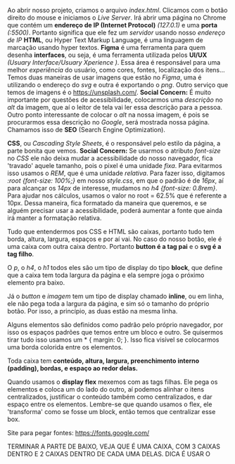 Ao abrir nosso projeto, criamos o arquivo *index.html*. Clicamos com o botão direito do mouse e iniciamos o *Live Server*. Irá abrir uma página no Chrome que contém um **endereço de IP (Internet Protocol)** *(127.0.1)* e uma **porta** *(:5500)*. Portanto significa que ele fez um *servidor* usando nosso *endereço de IP*
**HTML**, ou Hyper Text Markup Language, é uma linguagem de marcação usando hyper textos.
**Figma** é uma ferramenta para quem desenha **interfaces**, ou seja, é uma ferramenta utilizada pelos **UI/UX** *(Usuary Interface/Usuary Xperience )*. Essa área é responsável para uma melhor *experiência* do usuário, como cores, fontes, localização dos itens...
Temos duas maneiras de usar imagens que estão no *Figma*, uma é utilizando o endereço do *svg* e outra é exportando o *png*. Outro serviço que temos de imagens é o <https://unsplash.com/>.
**Social Concern:** É muito importante por questões de acessibilidade, colocarmos uma *descrição* no *alt* da imagem, que aí o leitor de tela vai ler essa descrição para a pessoa.
Outro ponto interessante de colocar o *alt* na nossa imagem, é pois se procurarmos essa descrição no *Google*, será mostrada nossa página. Chamamos isso de **SEO** (Search Engine Optimization).

**CSS**, ou *Cascading Style Sheets*, é o responsável pelo estilo da página, a parte bonita que vemos.
**Social Concern:** Se usarmos o atributo *font-size* no *CSS* ele não deixa mudar a acessibilidade do nosso navegador, fica 'travado' aquele tamanho, pois o pixel é uma unidade *fixa*. Para evitarmos isso usamos o *REM*, que é uma unidade *relativa*. Para fazer isso, digitamos *:root {font-size: 100%;}* em nosso *style.css*, em que o padrão é de *16px*, aí para alcançar os *14px* de interesse, mudamos no *h4 {font-size: 0.8rem}*. Para ajudar nos cálculos, usamos o valor no root = 62.5% que é referente a 10px. Dessa maneira, fica formatado da maneira que queremos, e se alguém precisar usar a acessibilidade, poderá aumentar a fonte que ainda irá manter a formatação relativa.

Tudo que entendermos pos CSS e HTML são caixas, portanto tudo tem borda, altura, largura, espaços e por aí vai. No caso do nosso botão, ele é uma caixa com outra caixa dentro. Portanto **button é a tag pai** e o **svg é a tag filho**.

O *p*, o *h4*, o *h1* todos eles são um tipo de display do tipo **block**, que define que a caixa tem toda largura da página e ela sempre joga o próximo elemento pra baixo.

Já o *button* e *imagem* tem um tipo de display chamado **inline**, ou em linha, ele não pega toda a largura da página, e sim só o tamanho do próprio botão. Por isso, a princípio, as duas estão na mesma linha.

Alguns elementos são definidos como padrão pelo próprio navegador, por isso os espaços padrões que temos entre um bloco e outro. Se quisermos tirar tudo isso usamos um * { margin: 0; }. Isso fica visível se colocarmos uma borda colorida entre os elementos.

Toda caixa tem **conteúdo, altura, largura, preenchimento interno (padding), bordas, e espaço ao redor delas.**

Quando usamos o **display flex** mexemos com as tags filhas. Ele pega os elementos e coloca um do lado do outro, aí podemos alinhar o itens centralizados, justificar o conteúdo também como centralizados, e dar espaço entre os elementos. Lembre-se que quando usamos o flex, ele 'transforma' como se fosse um block, então temos que centralizar esse box.

Site para pegar fontes: <https://fonts.google.com/>

TERMINAR A PARTE DE BAIXO, VEJA QUE É UMA CAIXA, COM 3 CAIXAS DENTRO E 2 CAIXAS DENTRO DE CADA UMA DELAS. DICA É USAR O <DIV>